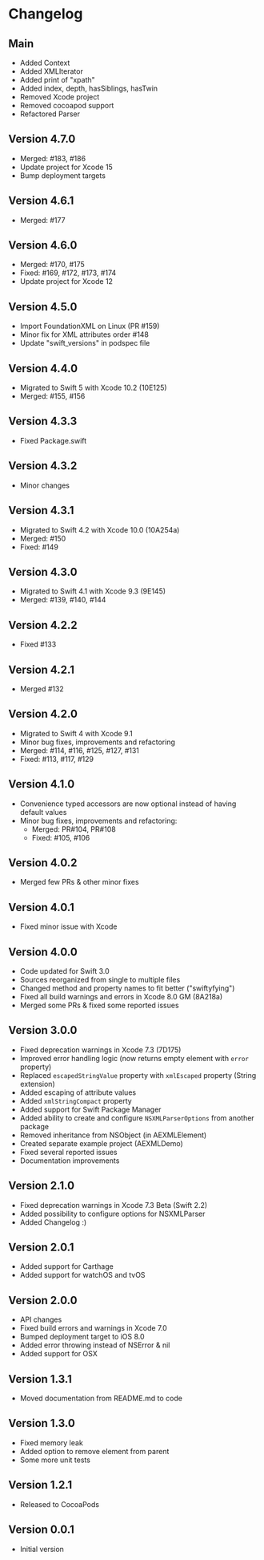 # Changelog

## Main

- Added Context
- Added XMLIterator
- Added print of "xpath"
- Added index, depth, hasSiblings, hasTwin
- Removed Xcode project
- Removed cocoapod support
- Refactored Parser

## Version 4.7.0

- Merged: #183, #186
- Update project for Xcode 15
- Bump deployment targets

## Version 4.6.1

- Merged: #177

## Version 4.6.0

- Merged: #170, #175
- Fixed: #169, #172, #173, #174
- Update project for Xcode 12

## Version 4.5.0

- Import FoundationXML on Linux (PR #159)
- Minor fix for XML attributes order #148
- Update "swift_versions" in podspec file

## Version 4.4.0

- Migrated to Swift 5 with Xcode 10.2 (10E125)
- Merged: #155, #156

## Version 4.3.3

- Fixed Package.swift

## Version 4.3.2

- Minor changes

## Version 4.3.1

- Migrated to Swift 4.2 with Xcode 10.0 (10A254a)
- Merged: #150
- Fixed: #149

## Version 4.3.0

- Migrated to Swift 4.1 with Xcode 9.3 (9E145)
- Merged: #139, #140, #144

## Version 4.2.2

- Fixed #133

## Version 4.2.1

- Merged #132

## Version 4.2.0

- Migrated to Swift 4 with Xcode 9.1
- Minor bug fixes, improvements and refactoring
- Merged: #114, #116, #125, #127, #131
- Fixed: #113, #117, #129

## Version 4.1.0

- Convenience typed accessors are now optional instead of having default values
- Minor bug fixes, improvements and refactoring: 
	- Merged: PR#104, PR#108
	- Fixed: #105, #106

## Version 4.0.2

- Merged few PRs & other minor fixes

## Version 4.0.1

- Fixed minor issue with Xcode

## Version 4.0.0

- Code updated for Swift 3.0
- Sources reorganized from single to multiple files
- Changed method and property names to fit better ("swiftyfying")
- Fixed all build warnings and errors in Xcode 8.0 GM (8A218a)
- Merged some PRs & fixed some reported issues

## Version 3.0.0

- Fixed deprecation warnings in Xcode 7.3 (7D175)
- Improved error handling logic (now returns empty element with `error` property)
- Replaced `escapedStringValue` property with `xmlEscaped` property (String extension)
- Added escaping of attribute values
- Added `xmlStringCompact` property
- Added support for Swift Package Manager
- Added ability to create and configure `NSXMLParserOptions` from another package
- Removed inheritance from NSObject (in AEXMLElement)
- Created separate example project (AEXMLDemo)
- Fixed several reported issues
- Documentation improvements

## Version 2.1.0

- Fixed deprecation warnings in Xcode 7.3 Beta (Swift 2.2)
- Added possibility to configure options for NSXMLParser
- Added Changelog :)

## Version 2.0.1

- Added support for Carthage
- Added support for watchOS and tvOS

## Version 2.0.0

- API changes
- Fixed build errors and warnings in Xcode 7.0
- Bumped deployment target to iOS 8.0
- Added error throwing instead of NSError & nil
- Added support for OSX

## Version 1.3.1

- Moved documentation from README.md to code

## Version 1.3.0

- Fixed memory leak
- Added option to remove element from parent
- Some more unit tests

## Version 1.2.1

- Released to CocoaPods

## Version 0.0.1

- Initial version
